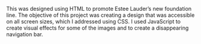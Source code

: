 This was designed using HTML to promote Estee Lauder’s new foundation line. The objective of 
this project was creating a design that was accessible on all screen sizes, which I addressed 
using CSS. I used JavaScript to create visual effects for some of the images and to create a 
disappearing navigation bar.

